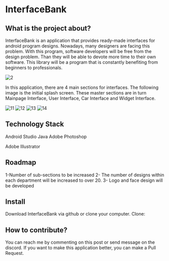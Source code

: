 # InterfaceBank

## What is the project about?

InterfaceBank  is an application that provides ready-made interfaces for android program designs. Nowadays, many designers are facing this problem. With this program, software developers will be free from the design problem. Than they will be able to devote more time to their own software. This library will be a program that is constantly benefiting  from beginners to professionals.

<img src="https://preview.ibb.co/jucGgc/2.jpg" alt="2" border="0">

In this application, there are 4 main sections for interfaces. The following image is the initial splash screen. These master sections are in turn Mainpage Interface, User Interface, Car Interface and Widget Interface.

<img src="https://preview.ibb.co/hZisnH/11.jpg" alt="11" border="0">

<img src="https://preview.ibb.co/duKySH/12.jpg" alt="12" border="0">

<img src="https://preview.ibb.co/fXo3ux/13.jpg" alt="13" border="0">

<img src="https://preview.ibb.co/nkFSMc/14.jpg" alt="14" border="0">

## Technology Stack

Android Studio
Java
Adobe Photoshop

Adobe Illustrator

## Roadmap

1-Number of sub-sections to be increased
2- The number of designs within each department will be increased to over 20.
3- Logo and face design will be developed

## Install
Download InterfaceBank via github or clone your computer.
Clone:

## How to contribute?
You can reach me by commenting on this post or send message on the discord. If you want to make this application better, you can make a Pull Request.
